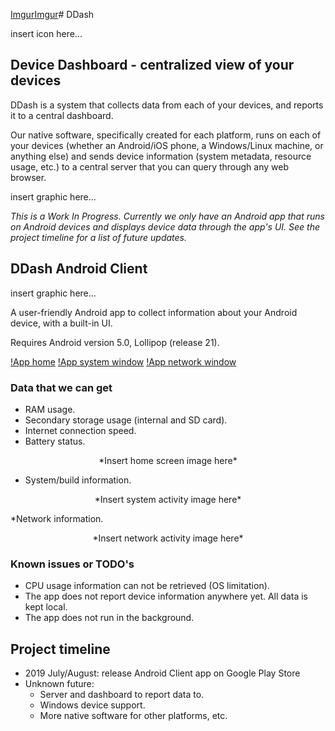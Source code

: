 [Imgur](https://imgur.com/eirbIpm)[Imgur](https://imgur.com/eirbIpm)# DDash

insert icon here...

## Device Dashboard - centralized view of your devices

DDash is a system that collects data from each of your devices, and reports it to a central dashboard. 

Our native software, specifically created for each platform, runs on each of your devices (whether an Android/iOS phone, a Windows/Linux machine, or anything else) and sends device information (system metadata, resource usage, etc.) to a central server that you can query through any web browser.

insert graphic here...

*This is a Work In Progress. Currently we only have an Android app that runs on Android devices and displays device data through the app's UI. See the project timeline for a list of future updates.*


## DDash Android Client

insert graphic here...

A user-friendly Android app to collect information about your Android device, with a built-in UI.

Requires Android version 5.0, Lollipop (release 21).

[!App home](/screenshots/device-2019-07-17-homepage.png?raw=true)
[!App system window](/screenshots/device-2019-07-17-system-extra.png?raw=true)
[!App network window](/screenshots/device-2019-07-17-network-extra.png?raw=true)


### Data that we can get
* RAM usage.
* Secondary storage usage (internal and SD card).
* Internet connection speed.
* Battery status.

<p align="center">
  *Insert home screen image here*
</p>

* System/build information.

<p align="center">
*Insert system activity image here*
</p>
*Network information.
<p align="center">
*Insert network activity image here*
</p>



### Known issues or TODO's
* CPU usage information can not be retrieved (OS limitation).
* The app does not report device information anywhere yet. All data is kept local.
* The app does not run in the background.


## Project timeline

* 2019 July/August: release Android Client app on Google Play Store
* Unknown future:
  * Server and dashboard to report data to.
  * Windows device support.
  * More native software for other platforms, etc.

